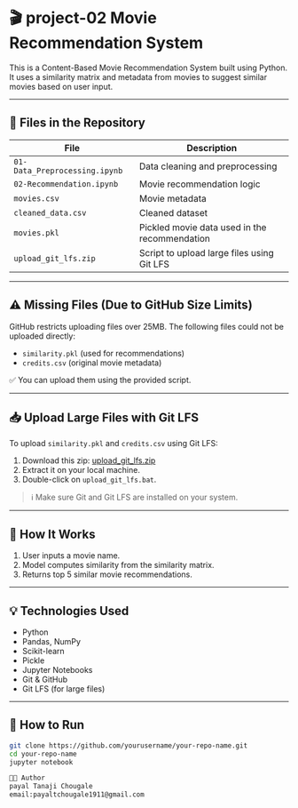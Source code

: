 # 🎬 project-02 Movie Recommendation System

This is a Content-Based Movie Recommendation System built using Python. It uses a similarity matrix and metadata from movies to suggest similar movies based on user input.

---

## 📁 Files in the Repository

| File | Description |
|------|-------------|
| `01-Data_Preprocessing.ipynb` | Data cleaning and preprocessing |
| `02-Recommendation.ipynb`     | Movie recommendation logic |
| `movies.csv`                  | Movie metadata |
| `cleaned_data.csv`            | Cleaned dataset |
| `movies.pkl`                  | Pickled movie data used in the recommendation |
| `upload_git_lfs.zip`          | Script to upload large files using Git LFS |

---

## ⚠️ Missing Files (Due to GitHub Size Limits)

GitHub restricts uploading files over 25MB. The following files could not be uploaded directly:

- `similarity.pkl` (used for recommendations)
- `credits.csv` (original movie metadata)

✅ You can upload them using the provided script.

---

## 📥 Upload Large Files with Git LFS

To upload `similarity.pkl` and `credits.csv` using Git LFS:

1. Download this zip: [upload_git_lfs.zip](upload_git_lfs.zip)
2. Extract it on your local machine.
3. Double-click on `upload_git_lfs.bat`.

> ℹ️ Make sure Git and Git LFS are installed on your system.

---

## 🚀 How It Works

1. User inputs a movie name.
2. Model computes similarity from the similarity matrix.
3. Returns top 5 similar movie recommendations.

---

## 💡 Technologies Used

- Python
- Pandas, NumPy
- Scikit-learn
- Pickle
- Jupyter Notebooks
- Git & GitHub
- Git LFS (for large files)

---

## 📌 How to Run

```bash
git clone https://github.com/yourusername/your-repo-name.git
cd your-repo-name
jupyter notebook

👨‍💻 Author
payal Tanaji Chougale
email:payaltchougale1911@gmail.com



